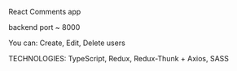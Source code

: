 React Comments app

backend port ~ 8000

You can:
Create, Edit, Delete users

TECHNOLOGIES:
TypeScript, Redux, Redux-Thunk + Axios, SASS

